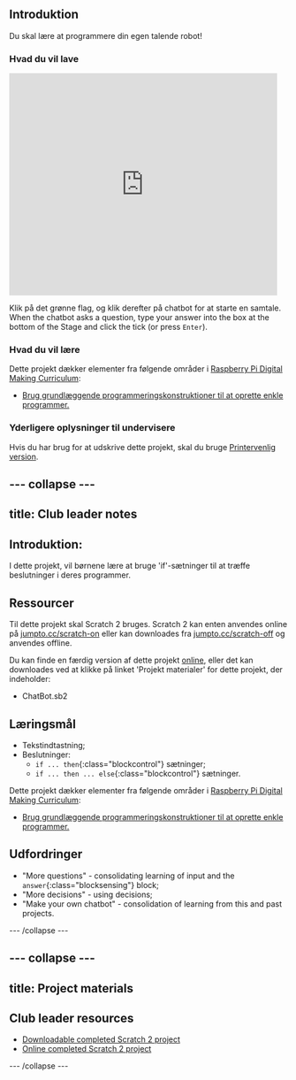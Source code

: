 ## Introduktion

Du skal lære at programmere din egen talende robot!

### Hvad du vil lave

<div class="scratch-preview">
  <iframe allowtransparency="true" width="485" height="402" src="https://scratch.mit.edu/projects/embed/26762091/?autostart=false" frameborder="0"></iframe>
</div>

Klik på det grønne flag, og klik derefter på chatbot for at starte en samtale. When the chatbot asks a question, type your answer into the box at the bottom of the Stage and click the tick (or press `Enter`).

### Hvad du vil lære

Dette projekt dækker elementer fra følgende områder i [Raspberry Pi Digital Making Curriculum](http://rpf.io/curriculum):

+ [Brug grundlæggende programmeringskonstruktioner til at oprette enkle programmer.](https://www.raspberrypi.org/curriculum/programming/creator)

### Yderligere oplysninger til undervisere

Hvis du har brug for at udskrive dette projekt, skal du bruge [Printervenlig version](https://projects.raspberrypi.org/en/projects/chatbot/print).

## \--- collapse \---

## title: Club leader notes

## Introduktion:

I dette projekt, vil børnene lære at bruge 'if'-sætninger til at træffe beslutninger i deres programmer.

## Ressourcer

Til dette projekt skal Scratch 2 bruges. Scratch 2 kan enten anvendes online på [jumpto.cc/scratch-on](http://jumpto.cc/scratch-on) eller kan downloades fra [jumpto.cc/scratch-off](http://jumpto.cc/scratch-off) og anvendes offline.

Du kan finde en færdig version af dette projekt [online](http://scratch.mit.edu/projects/26762091/#editor), eller det kan downloades ved at klikke på linket 'Projekt materialer' for dette projekt, der indeholder:

+ ChatBot.sb2

## Læringsmål

+ Tekstindtastning;
+ Beslutninger: 
    + `if ... then`{:class="blockcontrol"} sætninger;
    + `if ... then ... else`{:class="blockcontrol"} sætninger.

Dette projekt dækker elementer fra følgende områder i [Raspberry Pi Digital Making Curriculum](http://rpf.io/curriculum):

+ [Brug grundlæggende programmeringskonstruktioner til at oprette enkle programmer.](https://www.raspberrypi.org/curriculum/programming/creator)

## Udfordringer

+ "More questions" - consolidating learning of input and the `answer`{:class="blocksensing"} block;
+ "More decisions" - using decisions;
+ "Make your own chatbot" - consolidation of learning from this and past projects.

\--- /collapse \---

## \--- collapse \---

## title: Project materials

## Club leader resources

+ [Downloadable completed Scratch 2 project](resources/ChatBot.sb2)
+ [Online completed Scratch 2 project](http://scratch.mit.edu/projects/26762091/#editor)

\--- /collapse \---